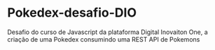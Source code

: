 # Pokedex-desafio-DIO
Desafio do curso de Javascript da plataforma Digital Inovaiton One, a criação de uma Pokedex consumindo uma REST API de Pokemons
